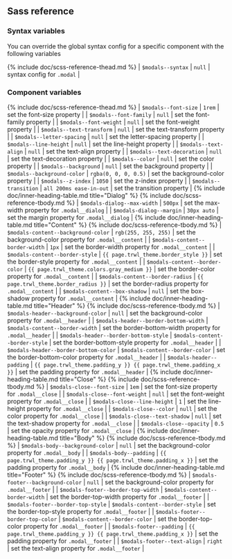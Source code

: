 ## Sass reference

### Syntax variables

You can override the global syntax config for a specific component with the following variables

{% include doc/scss-reference-thead.md %}
| `$modals--syntax` | `null` | syntax config for `.modal` |

### Component variables

{% include doc/scss-reference-thead.md %}
| `$modals--font-size` | `1rem` | set the font-size property |
| `$modals--font-family` | `null` | set the font-family property |
| `$modals--font-weight` | `null` | set the font-weight property |
| `$modals--text-transform` | `null` | set the text-transform property |
| `$modals--letter-spacing` | `null` | set the letter-spacing property |
| `$modals--line-height` | `null` | set the line-height property |
| `$modals--text-align` | `null` | set the text-align property |
| `$modals--text-decoration` | `null` | set the text-decoration property |
| `$modals--color` | `null` | set the color property |
| `$modals--background` | `null` | set the background property |
| `$modals--background-color` | `rgba(0, 0, 0, 0.5)` | set the background-color property |
| `$modals--z-index` | `1050` | set the z-index property |
| `$modals--transition` | `all 200ms ease-in-out` | set the transition property |
{% include doc/inner-heading-table.md title="Dialog" %}
{% include doc/scss-reference-tbody.md %}
| `$modals-dialog--max-width` | `500px` | set the max-width property for `.modal__dialog` |
| `$modals-dialog--margin` | `30px auto` | set the margin property for `.modal__dialog` |
{% include doc/inner-heading-table.md title="Content" %}
{% include doc/scss-reference-tbody.md %}
| `$modals-content--background-color` | `rgb(255, 255, 255)` | set the background-color property for `.modal__content` |
| `$modals-content--border-width` | `1px` | set the border-width property for `.modal__content` |
| `$modals-content--border-style` | `{{ page.trwl_theme.border_style }}` | set the border-style property for `.modal__content` |
| `$modals-content--border-color` | `{{ page.trwl_theme.colors.gray_medium }}` | set the border-color property for `.modal__content` |
| `$modals-content--border-radius` | `{{ page.trwl_theme.border_radius }}` | set the border-radius property for `.modal__content` |
| `$modals-content--box-shadow` | `null` | set the box-shadow property for `.modal__content` |
{% include doc/inner-heading-table.md title="Header" %}
{% include doc/scss-reference-tbody.md %}
| `$modals-header--background-color` | `null` | set the background-color property for `.modal__header` |
| `$modals-header--border-bottom-width` | `$modals-content--border-width` | set the border-bottom-width property for `.modal__header` |
| `$modals-header--border-bottom-style` | `$modals-content--border-style` | set the border-bottom-style property for `.modal__header` |
| `$modals-header--border-bottom-color` | `$modals-content--border-color` | set the border-bottom-color property for `.modal__header` |
| `$modals-header--padding` | `{{ page.trwl_theme.padding_y }} {{ page.trwl_theme.padding_x }}` | set the padding property for `.modal__header` |
{% include doc/inner-heading-table.md title="Close" %}
{% include doc/scss-reference-tbody.md %}
| `$modals-close--font-size` | `1em` | set the font-size property for `.modal__close` |
| `$modals-close--font-weight` | `null` | set the font-weight property for `.modal__close` |
| `$modals-close--line-height` | `1` | set the line-height property for `.modal__close` |
| `$modals-close--color` | `null` | set the color property for `.modal__close` |
| `$modals-close--text-shadow` | `null` | set the text-shadow property for `.modal__close` |
| `$modals-close--opacity` | `0.5` | set the opacity property for `.modal__close` |
{% include doc/inner-heading-table.md title="Body" %}
{% include doc/scss-reference-tbody.md %}
| `$modals-body--background-color` | `null` | set the background-color property for `.modal__body` |
| `$modals-body--padding` | `{{ page.trwl_theme.padding_y }} {{ page.trwl_theme.padding_x }}` | set the padding property for `.modal__body` |
{% include doc/inner-heading-table.md title="Footer" %}
{% include doc/scss-reference-tbody.md %}
| `$modals-footer--background-color` | `null` | set the background-color property for `.modal__footer` |
| `$modals-footer--border-top-width` | `$modals-content--border-width` | set the border-top-width property for `.modal__footer` |
| `$modals-footer--border-top-style` | `$modals-content--border-style` | set the border-top-style property for `.modal__footer` |
| `$modals-footer--border-top-color` | `$modals-content--border-color` | set the border-top-color property for `.modal__footer` |
| `$modals-footer--padding` | `{{ page.trwl_theme.padding_y }} {{ page.trwl_theme.padding_x }}` | set the padding property for `.modal__footer` |
| `$modals-footer--text-align` | `right` | set the text-align property for `.modal__footer` |
